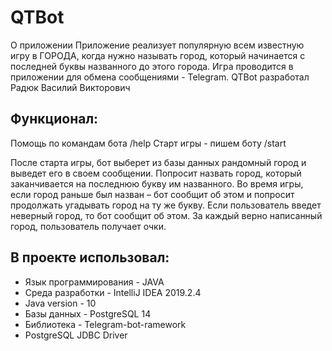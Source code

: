 # QTBot

О приложении
Приложение реализует популярную всем известную игру в ГОРОДА, когда нужно называть город, который начинается с последней буквы названного до этого города.
Игра проводится в приложении для обмена сообщениями - Telegram.
QTBot  разработал Радюк Василий Викторович

## Функционал:

Помощь по командам бота /help
Cтарт игры - пишем боту /start

После старта игры, бот выберет из базы данных рандомный город и выведет его в своем сообщении. Попросит назвать город, который заканчивается на последнюю букву им названного. 
Во время игры, если город раньше был назван – бот сообщит об этом и попросит продолжать угадывать город на ту же букву.
Если пользователь введет неверный город, то бот сообщит об этом.
За каждый верно написанный город, пользователь получает очки.

## В проекте использовал:
* Язык программирования - JAVA
* Среда разработки - IntelliJ IDEA 2019.2.4
* Java version - 10
* Базы данных - PostgreSQL 14
* Библиотека - Telegram-bot-ramework
* PostgreSQL JDBC Driver
